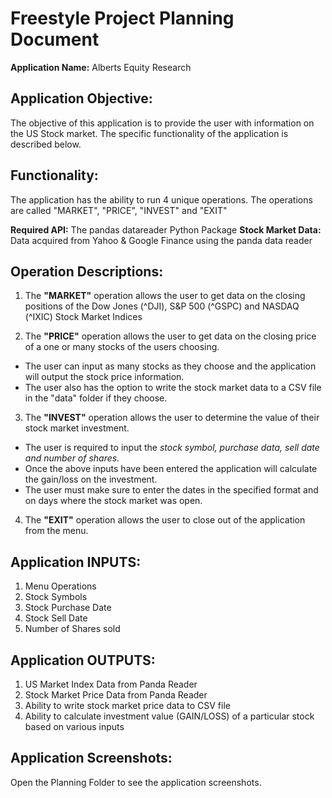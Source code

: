 # Freestyle Project Planning Document

**Application Name:** Alberts Equity Research

## Application Objective:
The objective of this application is to provide the user with information on the US Stock market.  The specific functionality of the application is described below.

## Functionality:
The application has the ability to run 4 unique operations.  The operations are called "MARKET", "PRICE", "INVEST" and "EXIT"

**Required API:** The pandas datareader Python Package
**Stock Market Data:**  Data acquired from Yahoo & Google Finance using the panda data reader

## Operation Descriptions:
1) The **"MARKET"** operation allows the user to get data on the closing positions of the Dow Jones (^DJI), S&P 500 (^GSPC) and NASDAQ (^IXIC) Stock Market Indices

2) The **"PRICE"** operation allows the user to get data on the closing price of a one or many stocks of the users choosing.
  - The user can input as many stocks as they choose and the application will output the stock price information.
  - The user also has the option to write the stock market data to a CSV file in the "data" folder if they choose.

3) The **"INVEST"** operation allows the user to determine the value of their stock market investment.
  - The user is required to input the *stock symbol, purchase data, sell date and number of shares.*
  - Once the above inputs have been entered the application will calculate the gain/loss on the investment.
  - The user must make sure to enter the dates in the specified format and on days where the stock market was open.

4) The **"EXIT"** operation allows the user to close out of the application from the menu.

## Application INPUTS:
  1) Menu Operations
  2) Stock Symbols
  3) Stock Purchase Date
  4) Stock Sell Date
  5) Number of Shares sold

## Application OUTPUTS:
  1) US Market Index Data from Panda Reader
  2) Stock Market Price Data from Panda Reader
  3) Ability to write stock market price data to CSV file
  4) Ability to calculate investment value (GAIN/LOSS) of a particular stock based on various inputs

## Application Screenshots:
Open the Planning Folder to see the application screenshots.
